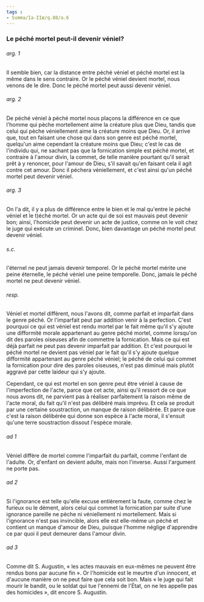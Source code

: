 ```yaml
---
tags : 
- Summa/Ia-IIæ/q.88/a.6
---
```


### Le péché mortel peut-il devenir véniel?

###### arg. 1
Il semble bien, car la distance entre péché véniel et péché mortel est la même dans le sens contraire. Or le péché véniel devient mortel, nous venons de le dire. Donc le péché mortel peut aussi devenir véniel. 

###### arg. 2
De péché véniel à péché mortel nous plaçons la différence en ce que l'homme qui pèche mortellement aime la créature plus que Dieu, tandis que celui qui pèche véniellement aime la créature moins que Dieu. Or, il arrive que, tout en faisant une chose qui dans son genre est péché mortel, quelqu'un aime cependant la créature moins que Dieu; c'est le cas de l'individu qui, ne sachant pas que la fornication simple est péché mortel, et contraire à l'amour divin, la commet, de telle manière pourtant qu'il serait prêt à y renoncer, pour l'amour de Dieu, s'il savait qu'en faisant cela il agit contre cet amour. Donc il péchera véniellement, et c'est ainsi qu'un péché mortel peut devenir véniel. 

###### arg. 3
On l'a dit, il y a plus de différence entre le bien et le mal qu'entre le péché véniel et le t)éché mortel. Or un acte qui de soi est mauvais peut devenir bon; ainsi, l'homicide peut devenir un acte de justice, comme on le voit chez le juge qui exécute un criminel. Donc, bien davantage un péché mortel peut devenir véniel. 

###### s.c.
l'éternel ne peut jamais devenir temporel. Or le péché mortel mérite une peine éternelle, le péché véniel une peine temporelle. Donc, jamais le péché mortel ne peut devenir véniel. 

###### resp.
Véniel et mortel diffèrent, nous l'avons dit, comme parfait et imparfait dans le genre péché. Or l'imparfait peut par addition venir à la perfection. C'est pourquoi ce qui est véniel est rendu mortel par le fait même qu'il s'y ajoute une difformité morale appartenant au genre péché mortel, comme lorsqu'on dit des paroles oiseuses afin de commettre la fornication. Mais ce qui est déjà parfait ne peut pas devenir imparfait par addition. Et c'est pourquoi le péché mortel ne devient pas véniel par le fait qu'il s'y ajoute quelque difformité appartenant au genre péché véniel; le péché de celui qui commet la fornication pour dire des paroles oiseuses, n'est pas diminué mais plutôt aggravé par cette laideur qui s'y ajoute. 

Cependant, ce qui est mortel en son genre peut être véniel à cause de l'imperfection de l'acte, parce que cet acte, ainsi qu'il ressort de ce que nous avons dit, ne parvient pas à réaliser parfaitement la raison même de l'acte moral, du fait qu'il n'est pas délibéré mais imprévu. Et cela se produit par une certaine soustraction, un manque de raison délibérée. Et parce que c'est la raison délibérée qui donne son espèce à l'acte moral, il s'ensuit qu'une terre soustraction dissout l'espèce morale. 

###### ad 1
Véniel diffère de mortel comme l'imparfait du parfait, comme l'enfant de l'adulte. Or, d'enfant on devient adulte, mais non l'inverse. Aussi l'argument ne porte pas. 

###### ad 2
Si l'ignorance est telle qu'elle excuse entièrement la faute, comme chez le furieux ou le dément, alors celui qui commet la fornication par suite d'une ignorance pareille ne pèche ni véniellement ni mortellement. Mais si l'ignorance n'est pas invincible, alors elle est elle-même un péché et contient un manque d'amour de Dieu, puisque l'homme néglige d'apprendre ce par quoi il peut demeurer dans l'amour divin. 

###### ad 3
Comme dit S. Augustin, « les actes mauvais en eux-mêmes ne peuvent être rendus bons par aucune fin ». Or l'homicide est le meurtre d'un innocent, et d'aucune manière on ne peut faire que cela soit bon. Mais « le juge qui fait mourir le bandit, ou le soldat qui tue l'ennemi de l'État, on ne les appelle pas des homicides », dit encore S. Augustin. 

